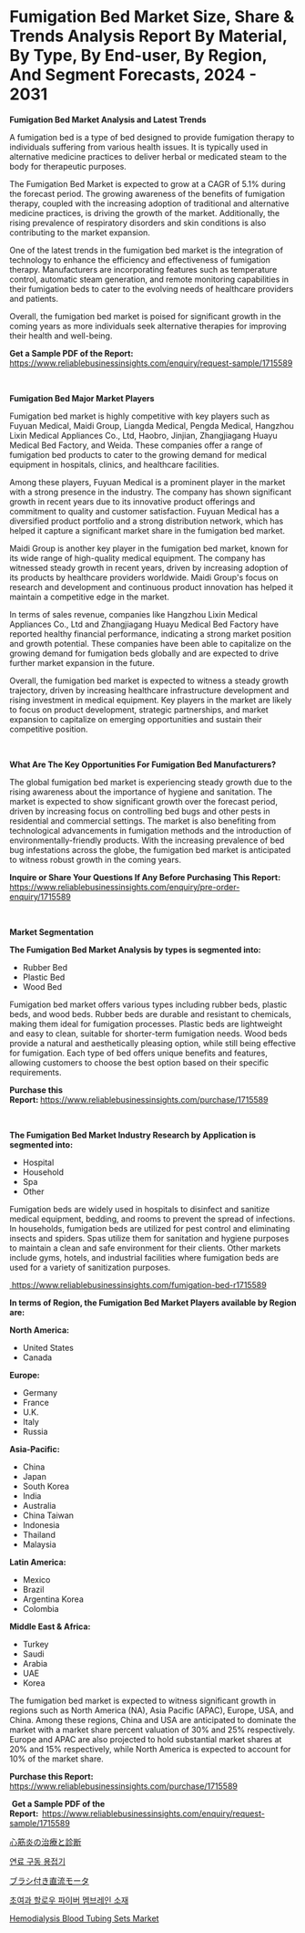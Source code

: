 <p><h1>Fumigation Bed Market Size, Share & Trends Analysis Report By Material, By Type, By End-user, By Region, And Segment Forecasts, 2024 - 2031</h1></p><p><strong>Fumigation Bed Market Analysis and Latest Trends</strong></p>
<p><p>A fumigation bed is a type of bed designed to provide fumigation therapy to individuals suffering from various health issues. It is typically used in alternative medicine practices to deliver herbal or medicated steam to the body for therapeutic purposes.</p><p>The Fumigation Bed Market is expected to grow at a CAGR of 5.1% during the forecast period. The growing awareness of the benefits of fumigation therapy, coupled with the increasing adoption of traditional and alternative medicine practices, is driving the growth of the market. Additionally, the rising prevalence of respiratory disorders and skin conditions is also contributing to the market expansion.</p><p>One of the latest trends in the fumigation bed market is the integration of technology to enhance the efficiency and effectiveness of fumigation therapy. Manufacturers are incorporating features such as temperature control, automatic steam generation, and remote monitoring capabilities in their fumigation beds to cater to the evolving needs of healthcare providers and patients.</p><p>Overall, the fumigation bed market is poised for significant growth in the coming years as more individuals seek alternative therapies for improving their health and well-being.</p></p>
<p><strong>Get a Sample PDF of the Report:&nbsp;</strong> <a href="https://www.reliablebusinessinsights.com/enquiry/request-sample/1715589">https://www.reliablebusinessinsights.com/enquiry/request-sample/1715589</a></p>
<p>&nbsp;</p>
<p><strong>Fumigation Bed Major Market Players</strong></p>
<p><p>Fumigation bed market is highly competitive with key players such as Fuyuan Medical, Maidi Group, Liangda Medical, Pengda Medical, Hangzhou Lixin Medical Appliances Co., Ltd, Haobro, Jinjian, Zhangjiagang Huayu Medical Bed Factory, and Weida. These companies offer a range of fumigation bed products to cater to the growing demand for medical equipment in hospitals, clinics, and healthcare facilities.</p><p>Among these players, Fuyuan Medical is a prominent player in the market with a strong presence in the industry. The company has shown significant growth in recent years due to its innovative product offerings and commitment to quality and customer satisfaction. Fuyuan Medical has a diversified product portfolio and a strong distribution network, which has helped it capture a significant market share in the fumigation bed market.</p><p>Maidi Group is another key player in the fumigation bed market, known for its wide range of high-quality medical equipment. The company has witnessed steady growth in recent years, driven by increasing adoption of its products by healthcare providers worldwide. Maidi Group's focus on research and development and continuous product innovation has helped it maintain a competitive edge in the market.</p><p>In terms of sales revenue, companies like Hangzhou Lixin Medical Appliances Co., Ltd and Zhangjiagang Huayu Medical Bed Factory have reported healthy financial performance, indicating a strong market position and growth potential. These companies have been able to capitalize on the growing demand for fumigation beds globally and are expected to drive further market expansion in the future.</p><p>Overall, the fumigation bed market is expected to witness a steady growth trajectory, driven by increasing healthcare infrastructure development and rising investment in medical equipment. Key players in the market are likely to focus on product development, strategic partnerships, and market expansion to capitalize on emerging opportunities and sustain their competitive position.</p></p>
<p>&nbsp;</p>
<p><strong>What Are The Key Opportunities For Fumigation Bed Manufacturers?</strong></p>
<p><p>The global fumigation bed market is experiencing steady growth due to the rising awareness about the importance of hygiene and sanitation. The market is expected to show significant growth over the forecast period, driven by increasing focus on controlling bed bugs and other pests in residential and commercial settings. The market is also benefiting from technological advancements in fumigation methods and the introduction of environmentally-friendly products. With the increasing prevalence of bed bug infestations across the globe, the fumigation bed market is anticipated to witness robust growth in the coming years.</p></p>
<p><strong>Inquire or Share Your Questions If Any Before Purchasing This Report:</strong> <a href="https://www.reliablebusinessinsights.com/enquiry/pre-order-enquiry/1715589">https://www.reliablebusinessinsights.com/enquiry/pre-order-enquiry/1715589</a></p>
<p>&nbsp;</p>
<p><strong>Market Segmentation</strong></p>
<p><strong>The Fumigation Bed Market Analysis by types is segmented into:</strong></p>
<p><ul><li>Rubber Bed</li><li>Plastic Bed</li><li>Wood Bed</li></ul></p>
<p><p>Fumigation bed market offers various types including rubber beds, plastic beds, and wood beds. Rubber beds are durable and resistant to chemicals, making them ideal for fumigation processes. Plastic beds are lightweight and easy to clean, suitable for shorter-term fumigation needs. Wood beds provide a natural and aesthetically pleasing option, while still being effective for fumigation. Each type of bed offers unique benefits and features, allowing customers to choose the best option based on their specific requirements.</p></p>
<p><strong>Purchase this Report:&nbsp;</strong><a href="https://www.reliablebusinessinsights.com/purchase/1715589">https://www.reliablebusinessinsights.com/purchase/1715589</a></p>
<p>&nbsp;</p>
<p><strong>The Fumigation Bed Market Industry Research by Application is segmented into:</strong></p>
<p><ul><li>Hospital</li><li>Household</li><li>Spa</li><li>Other</li></ul></p>
<p><p>Fumigation beds are widely used in hospitals to disinfect and sanitize medical equipment, bedding, and rooms to prevent the spread of infections. In households, fumigation beds are utilized for pest control and eliminating insects and spiders. Spas utilize them for sanitation and hygiene purposes to maintain a clean and safe environment for their clients. Other markets include gyms, hotels, and industrial facilities where fumigation beds are used for a variety of sanitization purposes.</p></p>
<p><a href="https://www.reliablebusinessinsights.com/fumigation-bed-r1715589">&nbsp;https://www.reliablebusinessinsights.com/fumigation-bed-r1715589</a></p>
<p><strong>In terms of Region, the Fumigation Bed Market Players available by Region are:</strong></p>
<p>
    <p> <strong> North America: </strong>
        <ul>
            <li>United States</li>
            <li>Canada</li>
        </ul>
        </p> 
    <p> <strong> Europe: </strong>
        <ul>
            <li>Germany</li>
            <li>France</li>
            <li>U.K.</li>
            <li>Italy</li>
            <li>Russia</li>
        </ul>
        </p> 
    <p> <strong> Asia-Pacific: </strong>
        <ul>
            <li>China</li>
            <li>Japan</li>
            <li>South Korea</li>
            <li>India</li>
            <li>Australia</li>
            <li>China Taiwan</li>
            <li>Indonesia</li>
            <li>Thailand</li>
            <li>Malaysia</li>
        </ul>
        </p> 
    <p> <strong> Latin America: </strong>
        <ul>
            <li>Mexico</li>
            <li>Brazil</li>
            <li>Argentina Korea</li>
            <li>Colombia</li>
        </ul>
        </p> 
    <p> <strong> Middle East & Africa: </strong>
        <ul>
            <li>Turkey</li>
            <li>Saudi</li>
            <li>Arabia</li>
            <li>UAE</li>
            <li>Korea</li>
        </ul>
    </p>
    </p>
<p><p>The fumigation bed market is expected to witness significant growth in regions such as North America (NA), Asia Pacific (APAC), Europe, USA, and China. Among these regions, China and USA are anticipated to dominate the market with a market share percent valuation of 30% and 25% respectively. Europe and APAC are also projected to hold substantial market shares at 20% and 15% respectively, while North America is expected to account for 10% of the market share.</p></p>
<p><strong>Purchase this Report: </strong><a href="https://www.reliablebusinessinsights.com/purchase/1715589">https://www.reliablebusinessinsights.com/purchase/1715589</a></p>
<p>&nbsp;<strong>Get a Sample PDF of the Report:&nbsp;&nbsp;</strong><a href="https://www.reliablebusinessinsights.com/enquiry/request-sample/1715589">https://www.reliablebusinessinsights.com/enquiry/request-sample/1715589</a></p>
<p><strong></strong></p>
<p><p><a href="https://github.com/luffiazaza/Market-Research-Report-List-2/blob/main/7465094113632.md">心筋炎の治療と診断</a></p><p><a href="https://github.com/JosefaRice/Market-Research-Report-List-1/blob/main/7961439107760.md">연료 구동 용접기</a></p><p><a href="https://github.com/avbqbctihcbe2/Market-Research-Report-List-2/blob/main/6361155113631.md">ブラシ付き直流モータ</a></p><p><a href="https://medium.com/@kellylyncyh543964/%EC%9E%90%EC%99%B8%EC%84%A0-%EC%97%AC%EA%B3%BC-%EC%A4%91%EA%B3%B5-%EC%84%AC%EC%9C%A0-%EB%A7%89%EC%9E%AC-%EC%8B%9C%EC%9E%A5-%EC%B6%94%EC%84%B8-%EC%98%88%EC%B8%A1-%EB%B0%8F-2031%EB%85%84%EA%B9%8C%EC%A7%80%EC%9D%98-%EA%B2%BD%EC%9F%81-%EB%B6%84%EC%84%9D-7bca7bccd230">초여과 할로우 파이버 멤브레인 소재</a></p><p><a href="https://github.com/peachesmcdowel1/Market-Research-Report-List-3/blob/main/hemodialysis-blood-tubing-sets-market.md">Hemodialysis Blood Tubing Sets Market</a></p></p>
